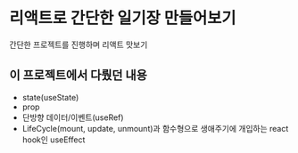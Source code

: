 # 리액트로 간단한 일기장 만들어보기
간단한 프로젝트를 진행하며 리액트 맛보기

## 이 프로젝트에서 다뤘던 내용
- state(useState)
- prop
- 단방향 데이터/이벤트(useRef)
- LifeCycle(mount, update, unmount)과 함수형으로 생애주기에 개입하는 react hook인 useEffect
